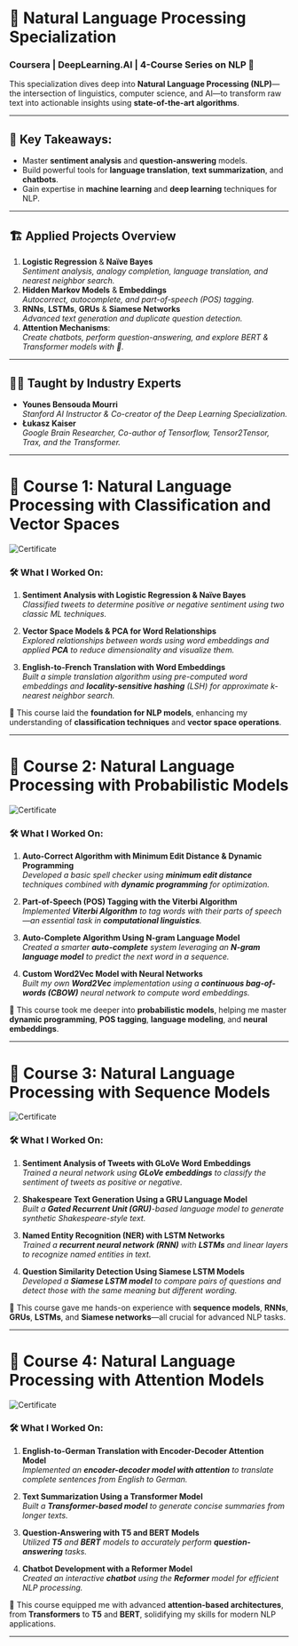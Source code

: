 # 📝 Natural Language Processing Specialization

### Coursera | DeepLearning.AI | 4-Course Series on NLP 🚀

This specialization dives deep into **Natural Language Processing (NLP)**—the intersection of linguistics, computer science, and AI—to transform raw text into actionable insights using **state-of-the-art algorithms**.

---

## 🌟 Key Takeaways:

- Master **sentiment analysis** and **question-answering** models.
- Build powerful tools for **language translation**, **text summarization**, and **chatbots**.
- Gain expertise in **machine learning** and **deep learning** techniques for NLP.

---

## 🏗️ Applied Projects Overview

1. **Logistic Regression** & **Naïve Bayes**  
   _Sentiment analysis, analogy completion, language translation, and nearest neighbor search._
2. **Hidden Markov Models** & **Embeddings**  
   _Autocorrect, autocomplete, and part-of-speech (POS) tagging._
3. **RNNs**, **LSTMs**, **GRUs** & **Siamese Networks**  
   _Advanced text generation and duplicate question detection._
4. **Attention Mechanisms**:  
   _Create chatbots, perform question-answering, and explore BERT & Transformer models with 🤗._

---

## 🧑‍🏫 Taught by Industry Experts

- **Younes Bensouda Mourri**  
  _Stanford AI Instructor & Co-creator of the Deep Learning Specialization._
- **Łukasz Kaiser**  
  _Google Brain Researcher, Co-author of Tensorflow, Tensor2Tensor, Trax, and the Transformer._

---

# 📒 Course 1: Natural Language Processing with Classification and Vector Spaces

![Certificate](Course_01_Certificate.jpg)

### 🛠️ What I Worked On:

1. **Sentiment Analysis with Logistic Regression & Naïve Bayes**  
   _Classified tweets to determine positive or negative sentiment using two classic ML techniques._

2. **Vector Space Models & PCA for Word Relationships**  
   _Explored relationships between words using word embeddings and applied **PCA** to reduce dimensionality and visualize them._

3. **English-to-French Translation with Word Embeddings**  
   _Built a simple translation algorithm using pre-computed word embeddings and **locality-sensitive hashing** (LSH) for approximate k-nearest neighbor search._

🚀 This course laid the **foundation for NLP models**, enhancing my understanding of **classification techniques** and **vector space operations**.

---

# 📒 Course 2: Natural Language Processing with Probabilistic Models

![Certificate](Course_02_Certificate.jpg)

### 🛠️ What I Worked On:

1. **Auto-Correct Algorithm with Minimum Edit Distance & Dynamic Programming**  
   _Developed a basic spell checker using **minimum edit distance** techniques combined with **dynamic programming** for optimization._

2. **Part-of-Speech (POS) Tagging with the Viterbi Algorithm**  
   _Implemented **Viterbi Algorithm** to tag words with their parts of speech—an essential task in **computational linguistics**._

3. **Auto-Complete Algorithm Using N-gram Language Model**  
   _Created a smarter **auto-complete** system leveraging an **N-gram language model** to predict the next word in a sequence._

4. **Custom Word2Vec Model with Neural Networks**  
   _Built my own **Word2Vec** implementation using a **continuous bag-of-words (CBOW)** neural network to compute word embeddings._

🚀 This course took me deeper into **probabilistic models**, helping me master **dynamic programming**, **POS tagging**, **language modeling**, and **neural embeddings**.

---

# 📒 Course 3: Natural Language Processing with Sequence Models

![Certificate](Course_03_Certificate.jpg)

### 🛠️ What I Worked On:

1. **Sentiment Analysis of Tweets with GLoVe Word Embeddings**  
   _Trained a neural network using **GLoVe embeddings** to classify the sentiment of tweets as positive or negative._

2. **Shakespeare Text Generation Using a GRU Language Model**  
   _Built a **Gated Recurrent Unit (GRU)**-based language model to generate synthetic Shakespeare-style text._

3. **Named Entity Recognition (NER) with LSTM Networks**  
   _Trained a **recurrent neural network (RNN)** with **LSTMs** and linear layers to recognize named entities in text._

4. **Question Similarity Detection Using Siamese LSTM Models**  
   _Developed a **Siamese LSTM model** to compare pairs of questions and detect those with the same meaning but different wording._

🚀 This course gave me hands-on experience with **sequence models**, **RNNs**, **GRUs**, **LSTMs**, and **Siamese networks**—all crucial for advanced NLP tasks.

---

# 📒 Course 4: Natural Language Processing with Attention Models

![Certificate](Course_04_Certificate.jpg)

### 🛠️ What I Worked On:

1. **English-to-German Translation with Encoder-Decoder Attention Model**  
   _Implemented an **encoder-decoder model with attention** to translate complete sentences from English to German._

2. **Text Summarization Using a Transformer Model**  
   _Built a **Transformer-based model** to generate concise summaries from longer texts._

3. **Question-Answering with T5 and BERT Models**  
   _Utilized **T5** and **BERT** models to accurately perform **question-answering** tasks._

4. **Chatbot Development with a Reformer Model**  
   _Created an interactive **chatbot** using the **Reformer** model for efficient NLP processing._

🚀 This course equipped me with advanced **attention-based architectures**, from **Transformers** to **T5** and **BERT**, solidifying my skills for modern NLP applications.

---
